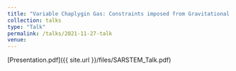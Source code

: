 ```yaml
---
title: "Variable Chaplygin Gas: Constraints imposed from Gravitational Merger Events"
collection: talks
type: "Talk"
permalink: /talks/2021-11-27-talk
venue: 
---
```


[Presentation.pdf]({{ site.url }}/files/SARSTEM_Talk.pdf)